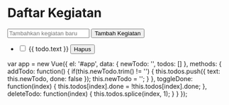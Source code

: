 <!DOCTYPE html>
<html lang="en">
<head>
  <meta charset="UTF-8">
  <title>My App</title>
  <link rel="stylesheet" href="style.css">
</head>
<body>
  <div id="app" class="container">
    <h1>Daftar Kegiatan</h1>
    <form id="todo-form" @submit.prevent="addTodo">
      <input type="text" id="todo-input" placeholder="Tambahkan kegiatan baru" v-model="newTodo">
      <button type="submit" id="todo-submit">Tambah Kegiatan</button>
    </form>
    <ul id="todo-list">
      <li v-for="(todo, index) in todos" :key="index">
        <input type="checkbox" :checked="todo.done" @change="toggleDone(index)">
        <span :class="{ done: todo.done }">{{ todo.text }}</span>
        <button @click="deleteTodo(index)">Hapus</button>
      </li>
    </ul>
  </div>

  <!-- library Vue JS -->
  <script src="https://cdn.jsdelivr.net/npm/vue/dist/vue.js"></script>

  <!-- file JavaScript aplikasi Vue JS -->
  <script src="app.js"></script>
</body>
</html>

var app = new Vue({
  el: '#app',
  data: {
    newTodo: '',
    todos: []
  },
  methods: {
    addTodo: function() {
      if(this.newTodo.trim() != '') {
        this.todos.push({
          text: this.newTodo,
          done: false
        });
        this.newTodo = '';
      }
    },
    toggleDone: function(index) {
      this.todos[index].done = !this.todos[index].done;
    },
    deleteTodo: function(index) {
      this.todos.splice(index, 1);
    }
  }
});
